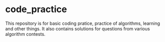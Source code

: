 code_practice
=============
This repository is for basic coding pratice, practice of algorithms, learning
and other things.
It also contains solutions for questions from various algorithm contests.
